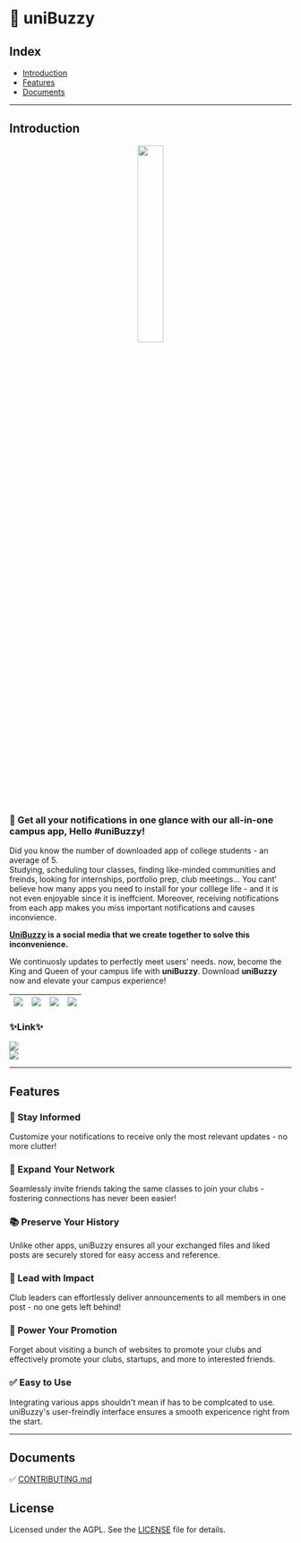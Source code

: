 # 📱 uniBuzzy
## Index
- [Introduction](#introduction)
- [Features](#features)
- [Documents](#documents)

---

## Introduction
<p align="center"><img src="https://www.unibuzzy.com/resource/gitImg/unibuzzy_logo_round_stroke.png" width="30%;"></p>

### 🎉 Get all your notifications in one glance with our all-in-one campus app, Hello #uniBuzzy!
Did you know the number of downloaded app of college students - an average of 5.  
Studying, scheduling tour classes, finding like-minded communities and freinds, looking for internships, portfolio prep, club meetings... You cant' believe how many apps you need to install for your colllege life - and it is not even enjoyable since it is ineffcient. Moreover, receiving notifications from each app makes you miss important notifications and causes inconvience.  

**[UniBuzzy](https://unibuzzy.com/#/) is a social media that we create together to solve this inconvenience.**

We continuosly updates to perfectly meet users' needs. now, become the King and Queen of your campus life with **uniBuzzy**. Download **uniBuzzy** now and elevate your campus experience!

|<img src="https://www.unibuzzy.com/resource/gitImg/3.png">|<img src="https://www.unibuzzy.com/resource/gitImg/4.png">|<img src="https://www.unibuzzy.com/resource/gitImg/5.png">|<img src="https://www.unibuzzy.com/resource/gitImg/6.png">|
|:---|---:|:---:|:---:|

### ✨Link✨
[<img src="https://img.shields.io/badge/uniBuzzy-5f61bd?style=for-the-badge">](https://unibuzzy.page.link/app)  
[<img src="https://img.shields.io/badge/Instagram-E4405F?style=for-the-badge&logo=instagram&logoColor=white">](https://www.instagram.com/unibuzzy/)

---

## Features
### 🔔 Stay Informed
Customize your notifications to receive only the most relevant updates - no more clutter!
### 🤝 Expand Your Network
Seamlessly invite friends taking the same classes to join your clubs - fostering connections has never been easier!
### 📚 Preserve Your History
Unlike other apps, uniBuzzy ensures all your exchanged files and liked posts are securely stored for easy access and reference.
### 📢 Lead with Impact
Club leaders can effortlessly deliver announcements to all members in one post - no one gets left behind!
### 🚀 Power Your Promotion
Forget about visiting a bunch of websites to promote your clubs and effectively promote your clubs, startups, and more to interested friends.
### ✅ Easy to Use
Integrating various apps shouldn't mean if has to be complcated to use. uniBuzzy's user-freindly interface ensures a smooth expericence right from the start.

---

## Documents
✅ [CONTRIBUTING.md](/CONTRIBUTING.md)

## License
Licensed under the AGPL. See the [LICENSE](/LICENSE) file for details.
